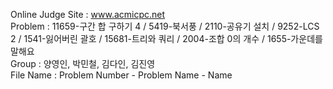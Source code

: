 Online Judge Site : www.acmicpc.net <br>
Problem : 11659-구간 합 구하기 4 / 5419-북서풍 / 2110-공유기 설치 / 9252-LCS 2 / 1541-잃어버린 괄호 / 15681-트리와 쿼리 / 2004-조합 0의 개수 / 1655-가운데를 말해요 <br>
Group : 양영인, 박민철, 김다인, 김진영 <br>
File Name : Problem Number - Problem Name - Name <br>
